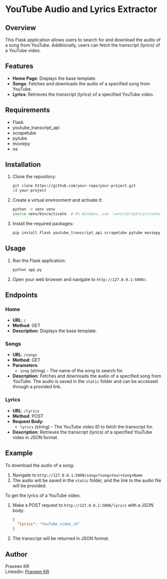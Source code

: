 # YouTube Audio and Lyrics Extractor

## Overview

This Flask application allows users to search for and download the audio of a song from YouTube. Additionally, users can fetch the transcript (lyrics) of a YouTube video.

## Features

- **Home Page**: Displays the base template.
- **Songs**: Fetches and downloads the audio of a specified song from YouTube.
- **Lyrics**: Retrieves the transcript (lyrics) of a specified YouTube video.

## Requirements

- Flask
- youtube_transcript_api
- scrapetube
- pytube
- moviepy
- os

## Installation

1. Clone the repository:

   ```sh
   git clone https://github.com/your-repo/your-project.git
   cd your-project
   ```

2. Create a virtual environment and activate it:

   ```sh
   python -m venv venv
   source venv/bin/activate  # On Windows, use `venv\Scripts\activate`
   ```

3. Install the required packages:
   ```sh
   pip install Flask youtube_transcript_api scrapetube pytube moviepy
   ```

## Usage

1. Run the Flask application:

   ```sh
   python app.py
   ```

2. Open your web browser and navigate to `http://127.0.0.1:5000/`.

## Endpoints

### Home

- **URL**: `/`
- **Method**: GET
- **Description**: Displays the base template.

### Songs

- **URL**: `/songs`
- **Method**: GET
- **Parameters**:
  - `song` (string) - The name of the song to search for.
- **Description**: Fetches and downloads the audio of a specified song from YouTube. The audio is saved in the `static` folder and can be accessed through a provided link.

### Lyrics

- **URL**: `/lyrics`
- **Method**: POST
- **Request Body**:
  - `lyrics` (string) - The YouTube video ID to fetch the transcript for.
- **Description**: Retrieves the transcript (lyrics) of a specified YouTube video in JSON format.

## Example

To download the audio of a song:

1. Navigate to `http://127.0.0.1:5000/songs?song=Your+Song+Name`
2. The audio will be saved in the `static` folder, and the link to the audio file will be provided.

To get the lyrics of a YouTube video:

1. Make a POST request to `http://127.0.0.1:5000/lyrics` with a JSON body:
   ```json
   {
     "lyrics": "YouTube_video_id"
   }
   ```
2. The transcript will be returned in JSON format.

## Author

Praveen KR  
LinkedIn: [Praveen KR](https://www.linkedin.com/in/mepraveenkr/)
